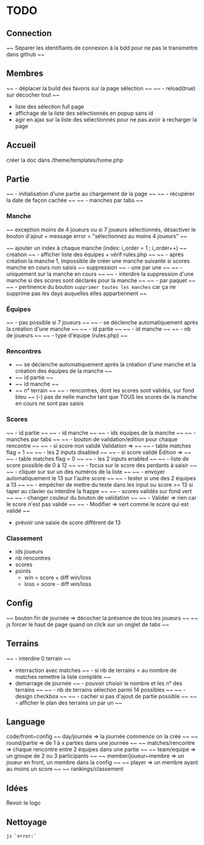 # TODO
## Connection
~~ Séparer les identifiants de connexion à la bdd pour ne pas le transmettre dans github ~~

## Membres
~~ - déplacer la build des favoris sur la page sélection ~~
~~ - reload(true) sur décocher tout ~~
- liste des sélection full page
- affichage de la liste des sélectionnés en popup sans id
- agir en ajax sur la liste des sélectionnés pour ne pas avoir à recharger la page

## Accueil
créer la doc dans /theme/templates/home.php

## Partie
~~ - initialisation d'une partie au chargement de la page ~~
~~ - récupérer la date de façon cachée ~~
~~ - manches par tabs ~~

### Manche
~~ exception moins de 4 joueurs ou si 7 joueurs sélectionnés, désactiver le bouton d'ajout +  message error = "sélectionnez au moins 4 joueurs" ~~

~~ ajouter un index à chaque manche (index: i_order = 1 ; i_order++) ~~
création
    ~~ - afficher liste des équipes + vérif rules.php ~~
    ~~ - après création la manche 1, impossible de créer une manche suivante si scores manche en cours non saisis ~~
suppression
    ~~ - une par une ~~
        ~~ - uniquement sur la manche en cours ~~
        ~~ - interdire la suppression d'une manche si des scores sont déclarés pour la manche ~~
    ~~ - par paquet ~~
        ~~ - pertinence du bouton `supprimer toutes les manches` car ça ne supprime pas les days auquelles elles appartiennent ~~

### Équipes
~~ - pas possible si 7 joueurs ~~
~~ - se déclenche automatiquement après la création d'une manche ~~
~~ - id partie ~~
~~ - id manche ~~
~~ - nb de joueurs ~~
~~ - type d'équipe (rules.php) ~~

### Rencontres
- ~~ se déclenche automatiquement après la création d'une manche et la création des équipes de la manche ~~
- ~~ id partie ~~
- ~~ id manche ~~
- ~~ n° terrain ~~
~~ - rencontres, dont les scores sont validés, sur fond bleu ~~
(-) pas de nelle manche tant que TOUS les scores de la manche en cours ne sont pas saisis

### Scores
~~ - id partie ~~
~~ - id manche ~~
~~ - ids équipes de la manche ~~
~~ - manches par tabs ~~
~~ - bouton de validation/edition pour chaque rencontre ~~
    ~~ - si score non validé Validation => ~~
        ~~ - table matches flag = 1 ~~
        ~~ - les 2 inputs disabled ~~
    ~~ - si score validé Édition =>  ~~
        ~~ - table matches flag = 0 ~~
        ~~ - les 2 inputs enabled ~~
~~ - liste de score possible de 0 à 12 ~~
    ~~ - focus sur le score des perdants à saisir ~~
    ~~ - cliquer sur sur un des numéros de la liste ~~
    ~~ - envoyer automatiquement le 13 sur l'autre score ~~
    ~~ - tester si une des 2 équipes a 13 ~~
~~ - empêcher de mettre du texte dans les input ou score >= 13 si taper au clavier ou interdire la frappe ~~
~~ - scores validés sur fond vert ~~
~~ - changer couleur du bouton de validation ~~
    ~~ - Valider => rien car le score n'est pas validé ~~
    ~~ - Modifier => vert comme le score qui est validé ~~
-  prévoir une saisie de score différent de 13

### Classement
- ids joueurs
- nb rencontres
- scores
- points
    - win = score + diff win/loss
    - loss = score - diff win/loss

## Config
~~ bouton fin de journée => décocher la présence de tous les joueurs ~~
~~ js forcer le haut de page quand on click sur un onglet de tabs ~~

## Terrains
~~ - interdire 0 terrain ~~
- interraction avec matches
    ~~ - si nb de terrains < au nombre de matches remettre la liste complète ~~
- demarrage de journée
    ~~ - pouvoir choisir le nombre et les n° des terrains ~~
    ~~ - nb de terrains sélection parmi 14 possibles ~~
    ~~ - design checkbox ~~
    ~~ - cacher si pas d'ajout de partie possible ~~
~~ - afficher le plan des terrains un par un ~~

## Language
code/front~config
~~ day/journée => la journée commence on la crée ~~
~~ round/partie => de 1 à x parties dans une journée ~~
~~ matches/rencontre => chaque rencontre entre 2 équipes dans une partie ~~
~~ team/equipe => un groupe de 2 ou 3 participants ~~
~~ member/joueur~membre => un joueur en front, un membre dans la config ~~
~~ player => un membre ayant au moins un score ~~
~~ rankings/classement

## Idées
Revoir le logo

## Nettoyage
    js `error:`

